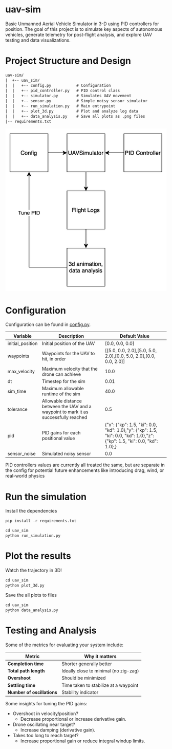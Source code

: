 # uav-sim
Basic Unmanned Aerial Vehicle Simulator in 3-D using PID controllers for position. The goal of this project is to simulate
key aspects of autonomous vehicles, generate telemetry for post-flight analysis, and explore UAV testing and data visualizations.

# Project Structure and Design
```
uav-sim/
|  +-- uav_sim/
|  |   +-- config.py           # Configuration
|  |   +-- pid_controller.py   # PID control class
|  |   +-- simulator.py        # Simulates UAV movement
|  |   +-- sensor.py           # Simple noisy sensor simulator
|  |   +-- run_simulation.py   # Main entrypoint
|  |   +-- plot_3d.py          # Plot and analyze log data
|  |   +-- data_analysis.py    # Save all plots as .png files
|-- requirements.txt
```
![](./docs/architecture.png)


# Configuration
Configuration can be found in [config.py](./uav_sim/config.py).

| Variable         | Description                                                                          | Default Value                                                                                                           |
|------------------|--------------------------------------------------------------------------------------|-------------------------------------------------------------------------------------------------------------------------|
| initial_position | Initial position of the UAV                                                          | [0.0, 0.0, 0.0]                                                                                                         |
| waypoints        | Waypoints for the UAV to hit, in order                                               | [[5.0, 0.0, 2.0],[5.0, 5.0, 2.0],[0.0, 5.0, 2.0],[0.0, 0.0, 2.0]]                                                       |
| max_velocity     | Maximum velocity that the drone can achieve                                          | 10.0                                                                                                                    |
| dt               | Timestep for the sim                                                                 | 0.01                                                                                                                    |
| sim_time         | Maximum allowable runtime of the sim                                                 | 40.0                                                                                                                    |
| tolerance        | Allowable distance between the UAV and a waypoint to mark it as successfully reached | 0.5                                                                                                                     |
| pid              | PID gains for each positional value                                                  | {"x": {"kp": 1.5, "ki": 0.0, "kd": 1.0},"y": {"kp": 1.5, "ki": 0.0, "kd": 1.0},"z": {"kp": 1.5, "ki": 0.0, "kd": 1.0},} |
| sensor_noise     | Simulated noisy sensor                                                               | 0.0                                                                                                                     |


PID controllers values are currently all treated the same, but are separate in the config for potential future enhancements
like introducing drag, wind, or real-world physics


# Run the simulation
Install the dependencies
```
pip install -r requirements.txt
```

```
cd uav_sim
python run_simulation.py
```

# Plot the results

Watch the trajectory in 3D!
```
cd uav_sim
python plot_3d.py
```

Save the all plots to files
```
cd uav_sim
python data_analysis.py
```

# Testing and Analysis

Some of the metrics for evaluating your system include:

| Metric                     | Why it matters                        |
|----------------------------|---------------------------------------|
| **Completion time**        | Shorter generally better              |
| **Total path length**      | Ideally close to minimal (no zig-zag) |
| **Overshoot**              | Should be minimized                   |
| **Settling time**          | Time taken to stabilize at a waypoint |
| **Number of oscillations** | Stability indicator                   |

Some insights for tuning the PID gains:
- Overshoot in velocity/position? 
  - Decrease proportional or increase derivative gain. 
- Drone oscillating near target? 
  - Increase damping (derivative gain). 
- Takes too long to reach target? 
  - Increase proportional gain or reduce integral windup limits.
